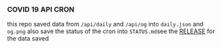 ### COVID 19 API CRON

this repo saved data from `/api/daily` and `/api/og` into `daily.json` and `og.png` also save the status of the cron into `STATUS.md`see the [RELEASE](https://github.com/spiritbro1/covid-19-api-cron/releases/tag/refs%2Fheads%2Fmain) for the data saved 
